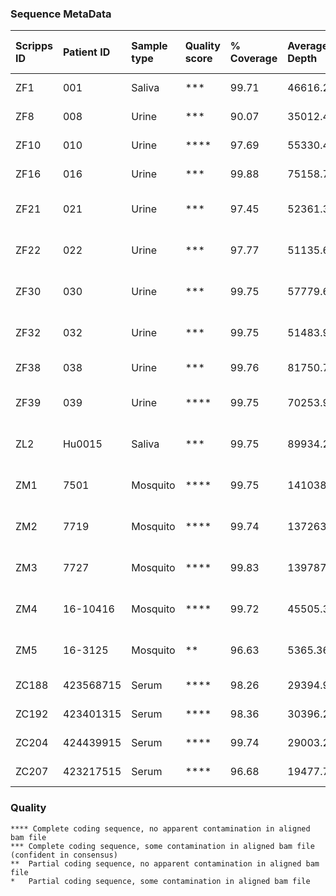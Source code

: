 ### Sequence MetaData

| Scripps ID | Patient ID | Sample type | Quality score | % Coverage | Average Depth |      Onset | Collection | Days post onset | Local or travel | Location of infection     | GE/ul RNA | GE/mL sample |  Sequencing status  | Consensus name                              | Merged Bam File                 |
| :---       |       :--- | :---        | :---          |       :--- |          :--- |       :--- |       :--- |            :--- | :---            | :---                      |      :--- |         :--- |  :---               | :---                                        | :---                            |
| ZF1        |        001 | Saliva      | ***           |      99.71 |      46616.27 | 2016.03.18 | 2016.03.22 |               4 | Travel          | Martinique                |        11 |      3.3E+03 |  coding-complete    | ZF1_01Sa_XX_2016-03-22 usa_ex_martinique    | ZF1.c1.Sa.a1.l1.l3.l4.r1        |
| ZF8        |        008 | Urine       | ***           |      90.07 |      35012.49 | 2016.06.15 | 2016.06.21 |               6 | Travel          | Puerto Rico               |         4 |      1.1E+03 |  coding-complete    | ZF8_08U_XX_2016-06-21 usa_ex_puerto_rico    | ZF8.c1.UR.a1.l1.l2.r1           |
| ZF10       |        010 | Urine       | ****          |      97.69 |      55330.48 | 2016.06.17 | 2016.06.22 |               5 | Local?          | Cuba                      |       213 |      6.1E+04 |  coding-complete    | ZF10_10U_KX842499 2016-06-22 usa_ex_cuba    | ZF10.c1.UR.a1.l1.r1             |
| ZF16       |        016 | Urine       | ***           |      99.88 |      75158.72 | 2016.06.28 | 2016.07.03 |               5 | Travel          | Puerto Rico               |        14 |      4.0E+03 |  coding-complete    | ZF16_16U_XX_2016-07-03 usa_ex_puerto_rico   | ZF16.c1.UR.a1.l1.l2.l3.l4.l5.r1 |
| ZF21       |        021 | Urine       | ***           |      97.45 |      52361.36 | 2016.07.09 | 2016.07.19 |              10 | Local           | "Dade County Florida"     |        50 |      1.4E+04 |  coding-complete    | ZF21_21U_XX_2016-07-19 usa                  | ZF21.c1.UR.a1.l1.l2.l3.r1       |
| ZF22       |        022 | Urine       | ***           |      97.77 |      51135.60 | 2016.07.16 | 2016.07.16 |               6 | Local           | "Dade County Florida"     |        11 |      3.0E+03 |  coding-complete    | ZF22_22U_XX_2016-07-16 usa                  | ZF22.c1.UR.a1.l1.l2.l3.l4.r1    |
| ZF30       |        030 | Urine       | ***           |      99.75 |      57779.63 | 2016.07.31 | 2016.08.02 |               2 | Local           | "Dade County Florida"     |        36 |      1.0E+04 |  coding-complete    | ZF30_30U_XX_2016-08-02 usa                  | ZF30.c1.UR.a1.l1.l2.l3.r1       |
| ZF32       |        032 | Urine       | ***           |      99.75 |      51483.94 | 2016.07.29 | 2016.08.05 |               7 | Local           | "Dade County Florida"     |        75 |      2.1E+04 |  coding-complete    | ZF32_32U_XX_2016-08-05 usa                  | ZF32.c1.UR.a1.l1.l2.l3.r1       |
| ZF38       |        038 | Urine       | ***           |      99.76 |      81750.77 | 2016.08.04 | 2016.08.05 |               1 | Local           | Dade                      |        38 |      1.1E+04 |  coding-complete    | ZF38_38U_XX_2016-08-05 usa                  | ZF38.c1.UR.a1.l1.l2.l3.l4.r1    |
| ZF39       |        039 | Urine       | ****          |      99.75 |      70253.99 | 2016.08.12 | 2016.08.17 |               5 | Local           | "Pinellas County Florida" |      1276 |      3.6E+05 |  coding-complete    | ZF39_39U_XX_2016-08-17 usa                  | ZF39.c1.UR.a1.l1.l2.l3.r1       |
| ZL2        |     Hu0015 | Saliva      | ***           |      99.75 |      89934.25 | 2016.08.19 | 2016.08.24 |               5 | Local           | "Dade County Florida"     |        38 |     21610.23 |  coding-complete    | ZL2_Hu0015_KX832731 2016-08-22 usa          | ZL2.c1.SA.a1.l1.l2.r1           |
| ZM1        |       7501 | Mosquito    | ****          |      99.75 |     141038.31 |            | 2016.08.22 |                 | Local           | "Dade County Florida"     |      4563 |      9.1E+06 |  coding-complete    | Ae-aegypti_ZM1_7501_KX838904_2016-08-22_usa | ZM1.c1.MO.a1.l1.l2.r1           |
| ZM2        |       7719 | Mosquito    | ****          |      99.74 |     137263.85 |            | 2016.08.23 |                 | Local           | "Dade County Florida"     |       279 |      5.6E+05 |  coding-complete    | Ae-aegypti_ZM2_7719_KX838905_2016-08-23_usa | ZM2.c1.MO.a1.l1.l2.r1           |
| ZM3        |       7727 | Mosquito    | ****          |      99.83 |     139787.57 |            | 2016.08.23 |                 | Local           | "Dade County Florida"     |     22549 |      4.5E+07 |  coding-complete    | Ae-aegypti_ZM3_7727_KX838906_2016-08-23_usa | ZM3.c1.MO.a1.l1.l2.r1           |
| ZM4        |   16-10416 | Mosquito    | ****          |      99.72 |      45505.39 |            | 2016.09.04 |                 | Local           | Dade - Miami Beach        |       102 |      4.4E+04 |  coding-complete    | Ae-aegypti_ZM4_16-10416_XX_2016-09-04_usa   | ZM4.c1.MO.a1.l1.l2.r1           |
| ZM5        |    16-3125 | Mosquito    | **            |      96.63 |       5365.36 |            | 2016.09.09 |                 | Local           | Dade - Miami Beach        |       447 |      1.9E+05 |  missing part of 5' | Ae-aegypti_ZM5_16-3125_XX_2016-09-09_usa    | ZM5.c1.MO.a1.l1.l2.r1           |
| ZC188      |  423568715 | Serum       | ****          |      98.26 |      29394.90 |            | 2016.01.16 |                 |                 | Columbia                  |        36 |      1.5E+04 |  coding-complete    | ZC188_423568715_XX_2016-01-16_colombia      | ZC188.c1.SR.a1.l3.l4.r1         |
| ZC192      |  423401315 | Serum       | ****          |      98.36 |      30396.29 |            | 2016.01.07 |                 |                 | Columbia                  |        39 |      1.7E+04 |  coding-complete    | ZC192_423401315_XX_2016-01-07_colombia      | ZC192.c1.SR.a1.l3.l4.r1         |
| ZC204      |  424439915 | Serum       | ****          |      99.74 |      29003.25 |            | 2016.01.06 |                 |                 | Columbia                  |        48 |      2.1E+04 |  coding-complete    | ZC204_424439915_XX_2016-01-05_colombia      | ZC204.c1.SR.a1.l1.l2.r1         |
| ZC207      |  423217515 | Serum       | ****          |      96.68 |      19477.70 |            | 2016.01.09 |                 |                 | Columbia                  |        16 |      6.7E+04 |  coding-complete    | ZC207_423217515_XX_2016-01-09_colombia      | ZC207.c1.SR.a1.l1.l2.r1         |	

### Quality
```
**** Complete coding sequence, no apparent contamination in aligned bam file
***	Complete coding sequence, some contamination in aligned bam file (confident in consensus)
**	Partial coding sequence, no apparent contamination in aligned bam file
*	Partial coding sequence, some contamination in aligned bam file
```
